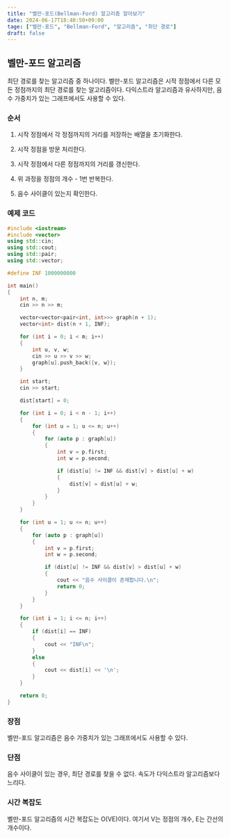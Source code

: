 ```yaml
---
title: "벨만-포드(Bellman-Ford) 알고리즘 알아보기"
date: 2024-06-17T18:40:50+09:00
tage: ["벨만-포드", "Bellman-Ford", "알고리즘", "최단 경로"]
draft: false
---
```


## 벨만-포드 알고리즘

최단 경로를 찾는 알고리즘 중 하나이다. 벨만-포드 알고리즘은 시작 정점에서 다른 모든 정점까지의 최단 경로를 찾는 알고리즘이다. 다익스트라 알고리즘과 유사하지만, 음수 가중치가 있는 그래프에서도 사용할 수 있다.

### 순서

1. 시작 정점에서 각 정점까지의 거리를 저장하는 배열을 초기화한다.

2. 시작 정점을 방문 처리한다.

3. 시작 정점에서 다른 정점까지의 거리를 갱신한다.

4. 위 과정을 정점의 개수 - 1번 반복한다.

5. 음수 사이클이 있는지 확인한다.

### 예제 코드

```cpp
#include <iostream>
#include <vector>
using std::cin;
using std::cout;
using std::pair;
using std::vector;

#define INF 1000000000

int main()
{
    int n, m;
    cin >> n >> m;

    vector<vector<pair<int, int>>> graph(n + 1);
    vector<int> dist(n + 1, INF);

    for (int i = 0; i < m; i++)
    {
        int u, v, w;
        cin >> u >> v >> w;
        graph[u].push_back({v, w});
    }

    int start;
    cin >> start;

    dist[start] = 0;

    for (int i = 0; i < n - 1; i++)
    {
        for (int u = 1; u <= n; u++)
        {
            for (auto p : graph[u])
            {
                int v = p.first;
                int w = p.second;

                if (dist[u] != INF && dist[v] > dist[u] + w)
                {
                    dist[v] = dist[u] + w;
                }
            }
        }
    }

    for (int u = 1; u <= n; u++)
    {
        for (auto p : graph[u])
        {
            int v = p.first;
            int w = p.second;

            if (dist[u] != INF && dist[v] > dist[u] + w)
            {
                cout << "음수 사이클이 존재합니다.\n";
                return 0;
            }
        }
    }

    for (int i = 1; i <= n; i++)
    {
        if (dist[i] == INF)
        {
            cout << "INF\n";
        }
        else
        {
            cout << dist[i] << '\n';
        }
    }

    return 0;
}
```

### 장점

벨만-포드 알고리즘은 음수 가중치가 있는 그래프에서도 사용할 수 있다.

### 단점

음수 사이클이 있는 경우, 최단 경로를 찾을 수 없다.
속도가 다익스트라 알고리즘보다 느리다.

### 시간 복잡도

벨만-포드 알고리즘의 시간 복잡도는 O(VE)이다. 여기서 V는 정점의 개수, E는 간선의 개수이다.
